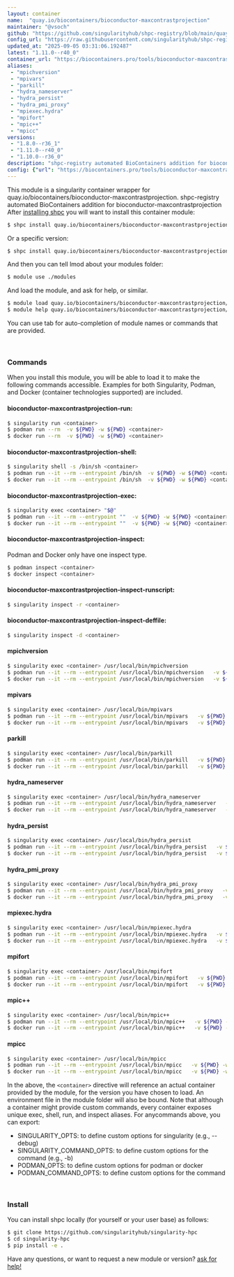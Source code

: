 ```yaml
---
layout: container
name:  "quay.io/biocontainers/bioconductor-maxcontrastprojection"
maintainer: "@vsoch"
github: "https://github.com/singularityhub/shpc-registry/blob/main/quay.io/biocontainers/bioconductor-maxcontrastprojection/container.yaml"
config_url: "https://raw.githubusercontent.com/singularityhub/shpc-registry/main/quay.io/biocontainers/bioconductor-maxcontrastprojection/container.yaml"
updated_at: "2025-09-05 03:31:06.192487"
latest: "1.11.0--r40_0"
container_url: "https://biocontainers.pro/tools/bioconductor-maxcontrastprojection"
aliases:
 - "mpichversion"
 - "mpivars"
 - "parkill"
 - "hydra_nameserver"
 - "hydra_persist"
 - "hydra_pmi_proxy"
 - "mpiexec.hydra"
 - "mpifort"
 - "mpic++"
 - "mpicc"
versions:
 - "1.8.0--r36_1"
 - "1.11.0--r40_0"
 - "1.10.0--r36_0"
description: "shpc-registry automated BioContainers addition for bioconductor-maxcontrastprojection"
config: {"url": "https://biocontainers.pro/tools/bioconductor-maxcontrastprojection", "maintainer": "@vsoch", "description": "shpc-registry automated BioContainers addition for bioconductor-maxcontrastprojection", "latest": {"1.11.0--r40_0": "sha256:9451ffc4db8e05c1ee2a6fca11805104a3400f69e2173b7a3e81ea615f2fff44"}, "tags": {"1.8.0--r36_1": "sha256:4d6f964efd92bdfa522aec1a0d5488b1661aeebe14d06a7e0cb9665bc6d4cc0b", "1.11.0--r40_0": "sha256:9451ffc4db8e05c1ee2a6fca11805104a3400f69e2173b7a3e81ea615f2fff44", "1.10.0--r36_0": "sha256:4979c84eed6c633d5b0d1bb426482d84b02672271bf7b60fd387dad1153deeb8"}, "docker": "quay.io/biocontainers/bioconductor-maxcontrastprojection", "aliases": {"mpichversion": "/usr/local/bin/mpichversion", "mpivars": "/usr/local/bin/mpivars", "parkill": "/usr/local/bin/parkill", "hydra_nameserver": "/usr/local/bin/hydra_nameserver", "hydra_persist": "/usr/local/bin/hydra_persist", "hydra_pmi_proxy": "/usr/local/bin/hydra_pmi_proxy", "mpiexec.hydra": "/usr/local/bin/mpiexec.hydra", "mpifort": "/usr/local/bin/mpifort", "mpic++": "/usr/local/bin/mpic++", "mpicc": "/usr/local/bin/mpicc"}}
---
```


This module is a singularity container wrapper for quay.io/biocontainers/bioconductor-maxcontrastprojection.
shpc-registry automated BioContainers addition for bioconductor-maxcontrastprojection
After [installing shpc](#install) you will want to install this container module:


```bash
$ shpc install quay.io/biocontainers/bioconductor-maxcontrastprojection
```

Or a specific version:

```bash
$ shpc install quay.io/biocontainers/bioconductor-maxcontrastprojection:1.11.0--r40_0
```

And then you can tell lmod about your modules folder:

```bash
$ module use ./modules
```

And load the module, and ask for help, or similar.

```bash
$ module load quay.io/biocontainers/bioconductor-maxcontrastprojection/1.11.0--r40_0
$ module help quay.io/biocontainers/bioconductor-maxcontrastprojection/1.11.0--r40_0
```

You can use tab for auto-completion of module names or commands that are provided.

<br>

### Commands

When you install this module, you will be able to load it to make the following commands accessible.
Examples for both Singularity, Podman, and Docker (container technologies supported) are included.

#### bioconductor-maxcontrastprojection-run:

```bash
$ singularity run <container>
$ podman run --rm  -v ${PWD} -w ${PWD} <container>
$ docker run --rm  -v ${PWD} -w ${PWD} <container>
```

#### bioconductor-maxcontrastprojection-shell:

```bash
$ singularity shell -s /bin/sh <container>
$ podman run --it --rm --entrypoint /bin/sh  -v ${PWD} -w ${PWD} <container>
$ docker run --it --rm --entrypoint /bin/sh  -v ${PWD} -w ${PWD} <container>
```

#### bioconductor-maxcontrastprojection-exec:

```bash
$ singularity exec <container> "$@"
$ podman run --it --rm --entrypoint ""  -v ${PWD} -w ${PWD} <container> "$@"
$ docker run --it --rm --entrypoint ""  -v ${PWD} -w ${PWD} <container> "$@"
```

#### bioconductor-maxcontrastprojection-inspect:

Podman and Docker only have one inspect type.

```bash
$ podman inspect <container>
$ docker inspect <container>
```

#### bioconductor-maxcontrastprojection-inspect-runscript:

```bash
$ singularity inspect -r <container>
```

#### bioconductor-maxcontrastprojection-inspect-deffile:

```bash
$ singularity inspect -d <container>
```


#### mpichversion

```bash
$ singularity exec <container> /usr/local/bin/mpichversion
$ podman run --it --rm --entrypoint /usr/local/bin/mpichversion   -v ${PWD} -w ${PWD} <container> -c " $@"
$ docker run --it --rm --entrypoint /usr/local/bin/mpichversion   -v ${PWD} -w ${PWD} <container> -c " $@"
```


#### mpivars

```bash
$ singularity exec <container> /usr/local/bin/mpivars
$ podman run --it --rm --entrypoint /usr/local/bin/mpivars   -v ${PWD} -w ${PWD} <container> -c " $@"
$ docker run --it --rm --entrypoint /usr/local/bin/mpivars   -v ${PWD} -w ${PWD} <container> -c " $@"
```


#### parkill

```bash
$ singularity exec <container> /usr/local/bin/parkill
$ podman run --it --rm --entrypoint /usr/local/bin/parkill   -v ${PWD} -w ${PWD} <container> -c " $@"
$ docker run --it --rm --entrypoint /usr/local/bin/parkill   -v ${PWD} -w ${PWD} <container> -c " $@"
```


#### hydra_nameserver

```bash
$ singularity exec <container> /usr/local/bin/hydra_nameserver
$ podman run --it --rm --entrypoint /usr/local/bin/hydra_nameserver   -v ${PWD} -w ${PWD} <container> -c " $@"
$ docker run --it --rm --entrypoint /usr/local/bin/hydra_nameserver   -v ${PWD} -w ${PWD} <container> -c " $@"
```


#### hydra_persist

```bash
$ singularity exec <container> /usr/local/bin/hydra_persist
$ podman run --it --rm --entrypoint /usr/local/bin/hydra_persist   -v ${PWD} -w ${PWD} <container> -c " $@"
$ docker run --it --rm --entrypoint /usr/local/bin/hydra_persist   -v ${PWD} -w ${PWD} <container> -c " $@"
```


#### hydra_pmi_proxy

```bash
$ singularity exec <container> /usr/local/bin/hydra_pmi_proxy
$ podman run --it --rm --entrypoint /usr/local/bin/hydra_pmi_proxy   -v ${PWD} -w ${PWD} <container> -c " $@"
$ docker run --it --rm --entrypoint /usr/local/bin/hydra_pmi_proxy   -v ${PWD} -w ${PWD} <container> -c " $@"
```


#### mpiexec.hydra

```bash
$ singularity exec <container> /usr/local/bin/mpiexec.hydra
$ podman run --it --rm --entrypoint /usr/local/bin/mpiexec.hydra   -v ${PWD} -w ${PWD} <container> -c " $@"
$ docker run --it --rm --entrypoint /usr/local/bin/mpiexec.hydra   -v ${PWD} -w ${PWD} <container> -c " $@"
```


#### mpifort

```bash
$ singularity exec <container> /usr/local/bin/mpifort
$ podman run --it --rm --entrypoint /usr/local/bin/mpifort   -v ${PWD} -w ${PWD} <container> -c " $@"
$ docker run --it --rm --entrypoint /usr/local/bin/mpifort   -v ${PWD} -w ${PWD} <container> -c " $@"
```


#### mpic++

```bash
$ singularity exec <container> /usr/local/bin/mpic++
$ podman run --it --rm --entrypoint /usr/local/bin/mpic++   -v ${PWD} -w ${PWD} <container> -c " $@"
$ docker run --it --rm --entrypoint /usr/local/bin/mpic++   -v ${PWD} -w ${PWD} <container> -c " $@"
```


#### mpicc

```bash
$ singularity exec <container> /usr/local/bin/mpicc
$ podman run --it --rm --entrypoint /usr/local/bin/mpicc   -v ${PWD} -w ${PWD} <container> -c " $@"
$ docker run --it --rm --entrypoint /usr/local/bin/mpicc   -v ${PWD} -w ${PWD} <container> -c " $@"
```



In the above, the `<container>` directive will reference an actual container provided
by the module, for the version you have chosen to load. An environment file in the
module folder will also be bound. Note that although a container
might provide custom commands, every container exposes unique exec, shell, run, and
inspect aliases. For anycommands above, you can export:

 - SINGULARITY_OPTS: to define custom options for singularity (e.g., --debug)
 - SINGULARITY_COMMAND_OPTS: to define custom options for the command (e.g., -b)
 - PODMAN_OPTS: to define custom options for podman or docker
 - PODMAN_COMMAND_OPTS: to define custom options for the command

<br>

### Install

You can install shpc locally (for yourself or your user base) as follows:

```bash
$ git clone https://github.com/singularityhub/singularity-hpc
$ cd singularity-hpc
$ pip install -e .
```

Have any questions, or want to request a new module or version? [ask for help!](https://github.com/singularityhub/singularity-hpc/issues)